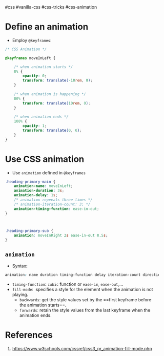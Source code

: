 #css #vanilla-css #css-tricks #css-animation

# Define an animation
- Employ `@keyframes`:
```CSS
/* CSS Animation */

@keyframes moveInLeft {

	/* when animation starts */
	0% {
		opacity: 0;
		transform: translate(-10rem, 0);
	}
	
	/* when animation is happening */
	80% {
		transform: translate(10rem, 0);
	}
	
	/* when animation ends */
	100% {
		opacity: 1;
		transform: translate(0, 0);
	}
}
```
# Use CSS animation
- Use `animation` defined in `@keyframes`
```CSS
.heading-primary-main {
	animation-name: moveInLeft;
	animation-duration: 3s;
	animation-delay: 1s;
	/* animation repeeats three times */
	/* animation-iteration-count: 3; */
	animation-timing-function: ease-in-out;
}

  

.heading-primary-sub {
	animation: moveInRight 2s ease-in-out 0.5s;
}
```

## `animation`
- Syntax:
```CSS
animation: name duration timing-function delay iteration-count direction fill-mode play-state;
```
- `timing-function`: `cubic` function or `ease-in`, `ease-out`,...
- `fill-mode`:  specifies a style for the element when the animation is not playing.
	- `backwards`: get the style values set by the ==first keyframe before the animation starts==.
	- `forwards`: retain the style values from the last keyframe when the animation ends.
# References
1. https://www.w3schools.com/cssref/css3_pr_animation-fill-mode.php 